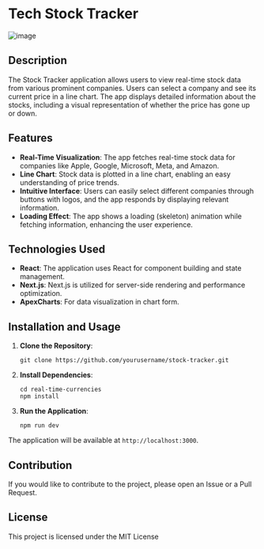 # Tech Stock Tracker
![image](https://github.com/David-Lazaro-Fernandez/Tech-Stocks/assets/57787993/03a90c4a-c86f-407a-848b-f405783389f1)

## Description

The Stock Tracker application allows users to view real-time stock data from various prominent companies. Users can select a company and see its current price in a line chart. The app displays detailed information about the stocks, including a visual representation of whether the price has gone up or down.

## Features

- **Real-Time Visualization**: The app fetches real-time stock data for companies like Apple, Google, Microsoft, Meta, and Amazon.
- **Line Chart**: Stock data is plotted in a line chart, enabling an easy understanding of price trends.
- **Intuitive Interface**: Users can easily select different companies through buttons with logos, and the app responds by displaying relevant information.
- **Loading Effect**: The app shows a loading (skeleton) animation while fetching information, enhancing the user experience.

## Technologies Used

- **React**: The application uses React for component building and state management.
- **Next.js**: Next.js is utilized for server-side rendering and performance optimization.
- **ApexCharts**: For data visualization in chart form.

## Installation and Usage

1. **Clone the Repository**:
   ```
   git clone https://github.com/yourusername/stock-tracker.git
   ```

2. **Install Dependencies**:
   ```
   cd real-time-currencies
   npm install
   ```

3. **Run the Application**:
   ```
   npm run dev
   ```

The application will be available at `http://localhost:3000`.

## Contribution

If you would like to contribute to the project, please open an Issue or a Pull Request.

## License

This project is licensed under the MIT License
